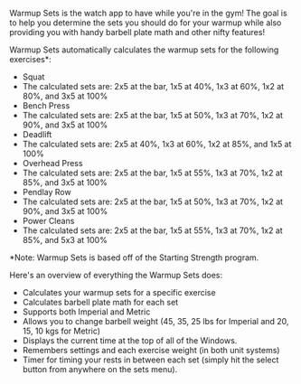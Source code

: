 Warmup Sets is the watch app to have while you're in the gym! The goal is to help you determine the sets you should do for your warmup while also providing you with handy barbell plate math and other nifty features!

Warmup Sets automatically calculates the warmup sets for the following exercises*:
* Squat
 * The calculated sets are: 2x5 at the bar, 1x5 at 40%, 1x3 at 60%, 1x2 at 80%, and 3x5 at 100%
* Bench Press
 * The calculated sets are: 2x5 at the bar, 1x5 at 50%, 1x3 at 70%, 1x2 at 90%, and 3x5 at 100%
* Deadlift
 * The calculated sets are: 2x5 at 40%, 1x3 at 60%, 1x2 at 85%, and 1x5 at 100%
* Overhead Press
 * The calculated sets are: 2x5 at the bar, 1x5 at 55%, 1x3 at 70%, 1x2 at 85%, and 3x5 at 100%
* Pendlay Row
 * The calculated sets are: 2x5 at the bar, 1x5 at 50%, 1x3 at 70%, 1x2 at 90%, and 3x5 at 100%
* Power Cleans
 * The calculated sets are: 2x5 at the bar, 1x5 at 55%, 1x3 at 70%, 1x2 at 85%, and 5x3 at 100%
 
*Note: Warmup Sets is based off of the Starting Strength program.

Here's an overview of everything the Warmup Sets does:
* Calculates your warmup sets for a specific exercise
* Calculates barbell plate math for each set
* Supports both Imperial and Metric
* Allows you to change barbell weight (45, 35, 25 lbs for Imperial and 20, 15, 10 kgs for Metric)
* Displays the current time at the top of all of the Windows.
* Remembers settings and each exercise weight (in both unit systems)
* Timer for timing your rests in between each set (simply hit the select button from anywhere on the sets menu).
